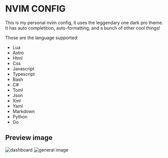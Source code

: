 # NVIM CONFIG

This is my personal nvim config, it uses the leggendary one dark pro theme.
It has auto completition, auto-formatting, and a bunch of other cool things!

Those are the language supported:

- Lua
- Astro
- Html
- Css
- Javascript
- Typescript
- Bash
- C#
- Toml
- Json
- Xml
- Yaml
- Markdown
- Python
- Go

## Preview image

![dashboard](./.github/assets/preview-2.png)
![general image](./.github/assets/preview-1.png)
